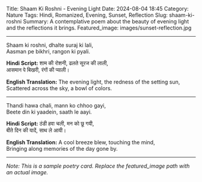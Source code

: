 Title: Shaam Ki Roshni - Evening Light
Date: 2024-08-04 18:45
Category: Nature
Tags: Hindi, Romanized, Evening, Sunset, Reflection
Slug: shaam-ki-roshni
Summary: A contemplative poem about the beauty of evening light and the reflections it brings.
Featured_image: images/sunset-reflection.jpg

---

Shaam ki roshni, dhalte suraj ki lali,  
Aasman pe bikhri, rangon ki pyali.

**Hindi Script:**
शाम की रोशनी, ढलते सूरज की लाली,  
आसमान पे बिखरी, रंगों की प्याली।

**English Translation:**
The evening light, the redness of the setting sun,  
Scattered across the sky, a bowl of colors.

---

Thandi hawa chali, mann ko chhoo gayi,  
Beete din ki yaadein, saath le aayi.

**Hindi Script:**
ठंडी हवा चली, मन को छू गयी,  
बीते दिन की यादें, साथ ले आयी।

**English Translation:**
A cool breeze blew, touching the mind,  
Bringing along memories of the day gone by.

---

*Note: This is a sample poetry card. Replace the featured_image path with an actual image.*
